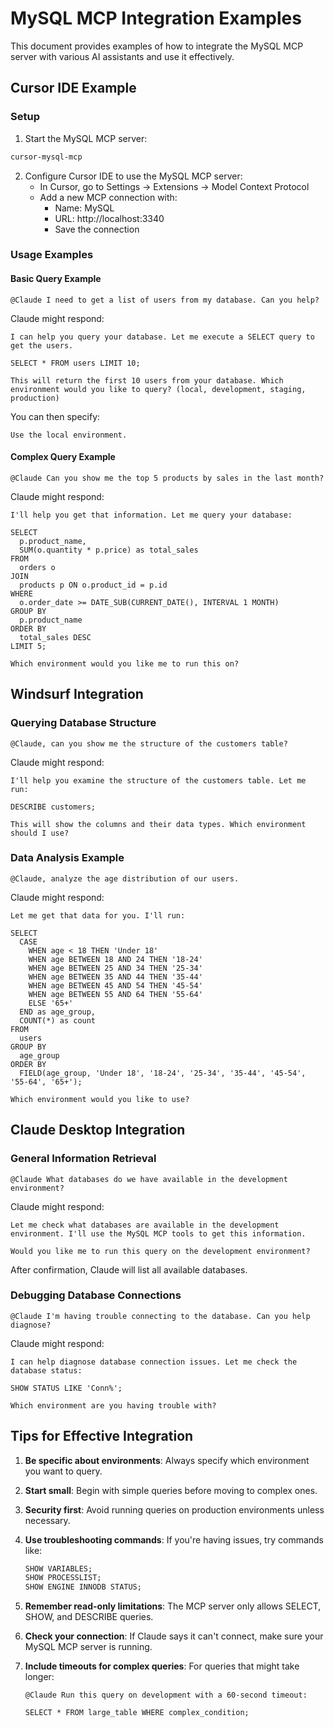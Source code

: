 # MySQL MCP Integration Examples

This document provides examples of how to integrate the MySQL MCP server with various AI assistants and use it effectively.

## Cursor IDE Example

### Setup

1. Start the MySQL MCP server:
```bash
cursor-mysql-mcp
```

2. Configure Cursor IDE to use the MySQL MCP server:
   - In Cursor, go to Settings → Extensions → Model Context Protocol
   - Add a new MCP connection with:
     - Name: MySQL
     - URL: http://localhost:3340
     - Save the connection

### Usage Examples

#### Basic Query Example
```
@Claude I need to get a list of users from my database. Can you help?
```

Claude might respond:
```
I can help you query your database. Let me execute a SELECT query to get the users.

SELECT * FROM users LIMIT 10;

This will return the first 10 users from your database. Which environment would you like to query? (local, development, staging, production)
```

You can then specify:
```
Use the local environment.
```

#### Complex Query Example
```
@Claude Can you show me the top 5 products by sales in the last month?
```

Claude might respond:
```
I'll help you get that information. Let me query your database:

SELECT 
  p.product_name,
  SUM(o.quantity * p.price) as total_sales
FROM 
  orders o
JOIN 
  products p ON o.product_id = p.id
WHERE 
  o.order_date >= DATE_SUB(CURRENT_DATE(), INTERVAL 1 MONTH)
GROUP BY 
  p.product_name
ORDER BY 
  total_sales DESC
LIMIT 5;

Which environment would you like me to run this on?
```

## Windsurf Integration

### Querying Database Structure
```
@Claude, can you show me the structure of the customers table?
```

Claude might respond:
```
I'll help you examine the structure of the customers table. Let me run:

DESCRIBE customers;

This will show the columns and their data types. Which environment should I use?
```

### Data Analysis Example
```
@Claude, analyze the age distribution of our users.
```

Claude might respond:
```
Let me get that data for you. I'll run:

SELECT 
  CASE 
    WHEN age < 18 THEN 'Under 18'
    WHEN age BETWEEN 18 AND 24 THEN '18-24'
    WHEN age BETWEEN 25 AND 34 THEN '25-34'
    WHEN age BETWEEN 35 AND 44 THEN '35-44'
    WHEN age BETWEEN 45 AND 54 THEN '45-54'
    WHEN age BETWEEN 55 AND 64 THEN '55-64'
    ELSE '65+' 
  END as age_group,
  COUNT(*) as count
FROM 
  users
GROUP BY 
  age_group
ORDER BY 
  FIELD(age_group, 'Under 18', '18-24', '25-34', '35-44', '45-54', '55-64', '65+');

Which environment would you like to use?
```

## Claude Desktop Integration

### General Information Retrieval
```
@Claude What databases do we have available in the development environment?
```

Claude might respond:
```
Let me check what databases are available in the development environment. I'll use the MySQL MCP tools to get this information.

Would you like me to run this query on the development environment?
```

After confirmation, Claude will list all available databases.

### Debugging Database Connections
```
@Claude I'm having trouble connecting to the database. Can you help diagnose?
```

Claude might respond:
```
I can help diagnose database connection issues. Let me check the database status:

SHOW STATUS LIKE 'Conn%';

Which environment are you having trouble with?
```

## Tips for Effective Integration

1. **Be specific about environments**: Always specify which environment you want to query.

2. **Start small**: Begin with simple queries before moving to complex ones.

3. **Security first**: Avoid running queries on production environments unless necessary.

4. **Use troubleshooting commands**: If you're having issues, try commands like:
   ```sql
   SHOW VARIABLES;
   SHOW PROCESSLIST;
   SHOW ENGINE INNODB STATUS;
   ```

5. **Remember read-only limitations**: The MCP server only allows SELECT, SHOW, and DESCRIBE queries.

6. **Check your connection**: If Claude says it can't connect, make sure your MySQL MCP server is running.

7. **Include timeouts for complex queries**: For queries that might take longer:
   ```
   @Claude Run this query on development with a 60-second timeout:
   
   SELECT * FROM large_table WHERE complex_condition;
   ``` 